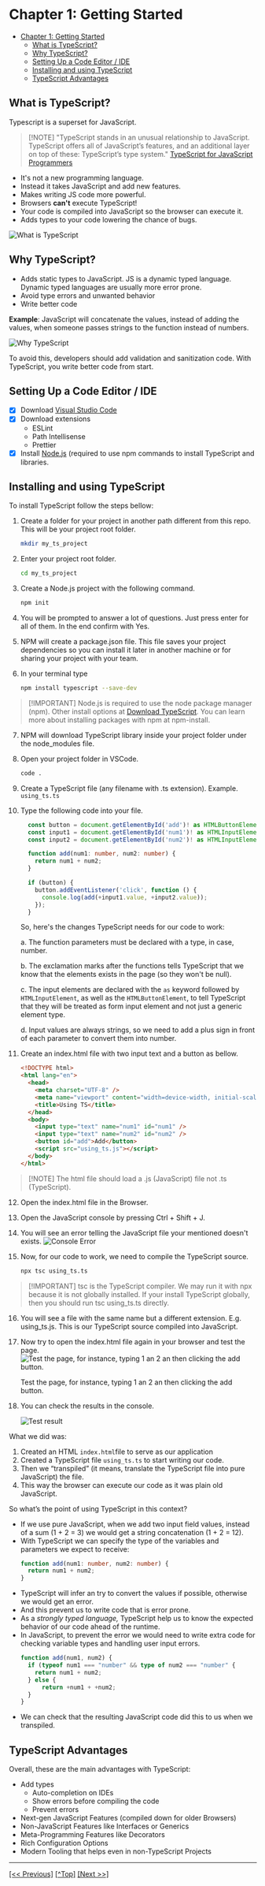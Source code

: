# Chapter 1: Getting Started

- [Chapter 1: Getting Started](#chapter-1-getting-started)
  - [What is TypeScript?](#what-is-typescript)
  - [Why TypeScript?](#why-typescript)
  - [Setting Up a Code Editor / IDE](#setting-up-a-code-editor--ide)
  - [Installing and using TypeScript](#installing-and-using-typescript)
  - [TypeScript Advantages](#typescript-advantages)

## What is TypeScript?

Typescript is a superset for JavaScript.

> [!NOTE] "TypeScript stands in an unusual relationship to JavaScript. TypeScript offers all of JavaScript’s features, and an additional layer on top of these: TypeScript’s type system." [TypeScript for JavaScript Programmers](https://www.typescriptlang.org/docs/handbook/typescript-in-5-minutes.html)

- It's not a new programming language.
- Instead it takes JavaScript and add new features.
- Makes writing JS code more powerful.
- Browsers **can't** execute TypeScript!
- Your code is compiled into JavaScript so the browser can execute it.
- Adds types to your code lowering the chance of bugs.

![What is TypeScript](whatistypescript.png)

## Why TypeScript?

- Adds static types to JavaScript. JS is a dynamic typed language. Dynamic typed languages are usually more error prone.
- Avoid type errors and unwanted behavior
- Write better code

**Example**: JavaScript will concatenate the values, instead of adding the values, when someone passes strings to the function instead of numbers.

![Why TypeScript](whytypescript.png)

To avoid this, developers should add validation and sanitization code. With TypeScript, you write better code from start.

## Setting Up a Code Editor / IDE

- [x] Download [Visual Studio Code](https://code.visualstudio.com/)
- [x] Download extensions
  - ESLint
  - Path Intellisense
  - Prettier
- [x] Install [Node.js](https://nodejs.org/en) (required to use npm commands to install TypeScript and libraries.

## Installing and using TypeScript

To install TypeScript follow the steps bellow:

1.  Create a folder for your project in another path different from this repo. This will be your project root folder.

    ```bash
    mkdir my_ts_project
    ```

2.  Enter your project root folder.

    ```bash
    cd my_ts_project
    ```

3.  Create a Node.js project with the following command.

    ```bash
    npm init
    ```

4.  You will be prompted to answer a lot of questions. Just press enter for all of them. In the end confirm with Yes.
5.  NPM will create a package.json file. This file saves your project dependencies so you can install it later in another machine or for sharing your project with your team.
6.  In your terminal type

    ```bash
    npm install typescript --save-dev
    ```

> [!IMPORTANT] Node.js is required to use the node package manager (npm). Other install options at [Download TypeScript](https://www.typescriptlang.org/download). You can learn more about installing packages with npm at npm-install.

7.  NPM will download TypeScript library inside your project folder under the node_modules file.
8.  Open your project folder in VSCode.

    ```bash
    code .
    ```

9.  Create a TypeScript file (any filename with .ts extension). Example. `using_ts.ts`
10. Type the following code into your file.

    ```TypeScript
      const button = document.getElementById('add')! as HTMLButtonElement;
      const input1 = document.getElementById('num1')! as HTMLInputElement;
      const input2 = document.getElementById('num2')! as HTMLInputElement;

      function add(num1: number, num2: number) {
        return num1 + num2;
      }

      if (button) {
        button.addEventListener('click', function () {
          console.log(add(+input1.value, +input2.value));
        });
      }
    ```

    So, here's the changes TypeScript needs for our code to work:

    a. The function parameters must be declared with a type, in case, number.

    b. The exclamation marks after the functions tells TypeScript that we know that the elements exists in the page (so they won't be null).

    c. The input elements are declared with the `as` keyword followed by `HTMLInputElement`, as well as the `HTMLButtonElement`, to tell TypeScript that they will be treated as form input element and not just a generic element type.

    d. Input values are always strings, so we need to add a plus sign in front of each parameter to convert them into number.

11. Create an index.html file with two input text and a button as bellow.

    ```html
    <!DOCTYPE html>
    <html lang="en">
      <head>
        <meta charset="UTF-8" />
        <meta name="viewport" content="width=device-width, initial-scale=1.0" />
        <title>Using TS</title>
      </head>
      <body>
        <input type="text" name="num1" id="num1" />
        <input type="text" name="num2" id="num2" />
        <button id="add">Add</button>
        <script src="using_ts.js"></script>
      </body>
    </html>
    ```

> [!NOTE] The html file should load a .js (JavaScript) file not .ts (TypeScript).

12. Open the index.html file in the Browser.
13. Open the JavaScript console by pressing Ctrl + Shift + J.
14. You will see an error telling the JavaScript file your mentioned doesn't exists. ![Console Error](consoleerror.png)
15. Now, for our code to work, we need to compile the TypeScript source.

    ```bash
    npx tsc using_ts.ts
    ```

> [!IMPORTANT] tsc is the TypeScript compiler. We may run it with npx because it is not globally installed. If your install TypeScript globally, then you should run tsc using_ts.ts directly.

16. You will see a file with the same name but a different extension. E.g. using_ts.js. This is our TypeScript source compiled into JavaScript.
17. Now try to open the index.html file again in your browser and test the page. ![Test the page, for instance, typing 1 an 2 an then clicking the add button.](apptest.png)

    Test the page, for instance, typing 1 an 2 an then clicking the add button.

18. You can check the results in the console.

    ![Test result](apptestresult.png)

What we did was:

1. Created an HTML `index.html`file to serve as our application
2. Created a TypeScript file `using_ts.ts` to start writing our code.
3. Then we “transpiled” (it means, translate the TypeScript file into pure JavaScript) the file.
4. This way the browser can execute our code as it was plain old JavaScript.

So what’s the point of using TypeScript in this context?

- If we use pure JavaScript, when we add two input field values, instead of a sum (1 + 2 = 3) we would get a string concatenation (1 + 2 = 12).
- With TypeScript we can specify the type of the variables and parameters we expect to receive:
  ```TypeScript
  function add(num1: number, num2: number) {
    return num1 + num2;
  }
  ```
- TypeScript will infer an try to convert the values if possible, otherwise we would get an error.
- And this prevent us to write code that is error prone.
- As a _strongly typed language,_ TypeScript help us to know the expected behavior of our code ahead of the runtime.
- In JavaScript, to prevent the error we would need to write extra code for checking variable types and handling user input errors.
  ```TypeScript
  function add(num1, num2) {
  	if (typeof num1 === "number" && type of num2 === "number" {
  	  return num1 + num2;
  	} else {
  		return +num1 + +num2;
  	}
  }
  ```
- We can check that the resulting JavaScript code did this to us when we transpiled.

## TypeScript Advantages

Overall, these are the main advantages with TypeScript:

- Add types
  - Auto-completion on IDEs
  - Show errors before compiling the code
  - Prevent errors
- Next-gen JavaScript Features (compiled down for older Browsers)
- Non-JavaScript Features like Interfaces or Generics
- Meta-Programming Features like Decorators
- Rich Configuration Options
- Modern Tooling that helps even in non-TypeScript Projects

---

[[<< Previous]](../README.md) [[^Top]](#chapter-1-getting-started) [[Next >>]](../Chapter-02/README.md)

